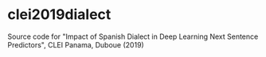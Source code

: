 # clei2019dialect
Source code for "Impact of Spanish Dialect in Deep Learning Next Sentence Predictors", CLEI Panama, Duboue (2019)
